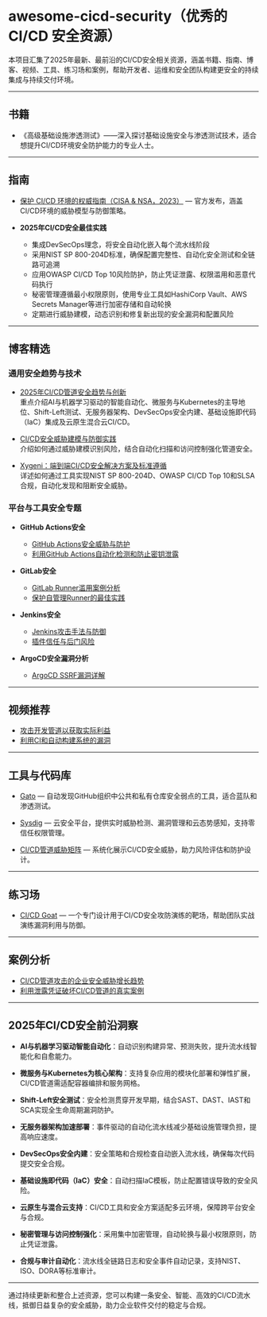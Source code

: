 # awesome-cicd-security（优秀的 CI/CD 安全资源）

本项目汇集了2025年最新、最前沿的CI/CD安全相关资源，涵盖书籍、指南、博客、视频、工具、练习场和案例，帮助开发者、运维和安全团队构建更安全的持续集成与持续交付环境。

---

## 书籍

- 《高级基础设施渗透测试》——深入探讨基础设施安全与渗透测试技术，适合想提升CI/CD环境安全防护能力的专业人士。

---

## 指南

- [保护 CI/CD 环境的权威指南（CISA & NSA，2023）](https://media.defense.gov/2023/Jun/28/2003249466/-1/-1/0/CSI_DEFENDING_CI_CD_ENVIRONMENTS.PDF) — 官方发布，涵盖CI/CD环境的威胁模型与防御策略。

- **2025年CI/CD安全最佳实践**  
  - 集成DevSecOps理念，将安全自动化嵌入每个流水线阶段  
  - 采用NIST SP 800-204D标准，确保配置完整性、自动化安全测试和全链路可追溯  
  - 应用OWASP CI/CD Top 10风险防护，防止凭证泄露、权限滥用和恶意代码执行  
  - 秘密管理遵循最小权限原则，使用专业工具如HashiCorp Vault、AWS Secrets Manager等进行加密存储和自动轮换  
  - 定期进行威胁建模，动态识别和修复新出现的安全漏洞和配置风险

---

## 博客精选

### 通用安全趋势与技术

- [2025年CI/CD管道安全趋势与创新](https://www.linkedin.com/pulse/top-7-cicd-pipeline-trends-2025-kairos-technologies-inc-fcuuc)  
  重点介绍AI与机器学习驱动的智能自动化、微服务与Kubernetes的主导地位、Shift-Left测试、无服务器架构、DevSecOps安全内建、基础设施即代码（IaC）集成及云原生混合云CI/CD。

- [CI/CD安全威胁建模与防御实践](https://spacelift.io/blog/ci-cd-security)  
  介绍如何通过威胁建模识别风险，结合自动化扫描和访问控制强化管道安全。

- [Xygeni：端到端CI/CD安全解决方案及标准遵循](https://xygeni.io/blog/what-security-standards-for-cicd-pipelines-apply-in-2025/)  
  详述如何通过工具实现NIST SP 800-204D、OWASP CI/CD Top 10和SLSA合规，自动化发现和阻断安全威胁。

### 平台与工具安全专题

- **GitHub Actions安全**  
  - [GitHub Actions安全威胁与防护](https://securitylab.github.com/research/github-actions-preventing-pwn-requests/)  
  - [利用GitHub Actions自动化检测和防止密钥泄露](https://blog.teddykatz.com/2021/03/17/github-actions-write-access.html)

- **GitLab安全**  
  - [GitLab Runner滥用案例分析](https://frichetten.com/blog/abusing-gitlab-runners/)  
  - [保护自管理Runner的最佳实践](https://docs.gitlab.com/runner/security/)

- **Jenkins安全**  
  - [Jenkins攻击手法与防御](https://msgpeek.net/blog/2020/02/attacking-jenkins/)  
  - [插件信任与后门风险](https://www.synopsys.com/blogs/software-security/backdooring-jenkins-builds-and-security-measures/)

- **ArgoCD安全漏洞分析**  
  - [ArgoCD SSRF漏洞详解](https://blog.calif.io/p/argo-cd-csrf)

---

## 视频推荐

- [攻击开发管道以获取实际利益](https://www.youtube.com/watch?v=AQCvfzwcGso)  
- [利用CI和自动构建系统的漏洞](https://www.youtube.com/watch?v=mpUDqo7tIk8)

---

## 工具与代码库

- [Gato](https://github.com/praetorian-inc/gato) — 自动发现GitHub组织中公共和私有仓库安全弱点的工具，适合蓝队和渗透测试。

- [Sysdig](https://github.com/draios/sysdig) — 云安全平台，提供实时威胁检测、漏洞管理和云态势感知，支持零信任权限管理。

- [CI/CD管道威胁矩阵](https://github.com/rung/threat-matrix-cicd) — 系统化展示CI/CD安全威胁，助力风险评估和防护设计。

---

## 练习场

- [CI/CD Goat](https://github.com/cider-security-research/cicd-goat) — 一个专门设计用于CI/CD安全攻防演练的靶场，帮助团队实战演练漏洞利用与防御。

---

## 案例分析

- [CI/CD管道攻击的企业安全威胁增长趋势](https://limacharlie.io/blog/cicd-pipeline-attacks)  
- [利用泄露凭证破坏CI/CD管道的真实案例](https://blog.gitguardian.com/security-zines-2-compromising-ci-cd-pipelines/)

---

## 2025年CI/CD安全前沿洞察

- **AI与机器学习驱动智能自动化**：自动识别构建异常、预测失败，提升流水线智能化和自愈能力。

- **微服务与Kubernetes为核心架构**：支持复杂应用的模块化部署和弹性扩展，CI/CD管道需适配容器编排和服务网格。

- **Shift-Left安全测试**：安全检测贯穿开发早期，结合SAST、DAST、IAST和SCA实现全生命周期漏洞防护。

- **无服务器架构加速部署**：事件驱动的自动化流水线减少基础设施管理负担，提高响应速度。

- **DevSecOps安全内建**：安全策略和合规检查自动嵌入流水线，确保每次代码提交安全合规。

- **基础设施即代码（IaC）安全**：自动扫描IaC模板，防止配置错误导致的安全风险。

- **云原生与混合云支持**：CI/CD工具和安全方案适配多云环境，保障跨平台安全与合规。

- **秘密管理与访问控制强化**：采用集中加密管理，自动轮换与最小权限原则，防止凭证泄露。

- **合规与审计自动化**：流水线全链路日志和安全事件自动记录，支持NIST、ISO、DORA等标准审计。

---

通过持续更新和整合上述资源，您可以构建一条安全、智能、高效的CI/CD流水线，抵御日益复杂的安全威胁，助力企业软件交付的稳定与合规。
